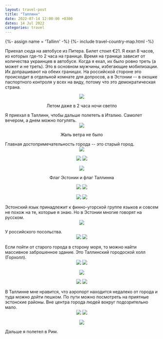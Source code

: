 ```yaml
---
layout: travel-post
title: "Таллинн"
date: 2022-07-14 12:00:00 +0300
dates: 14 Jul 2022
categories: travel
---
```


{%- assign name = 'Tallinn' -%}
{%- include travel-country-map.html -%}

Приехал сюда на автобусе из Питера. Билет стоил €21. Я ехал 8 часов, из которых где-то 2 часа на границе. Время на границе зависит от количества украинцев в автобусе. Когда я ехал, их было ровно треть (а может и не треть). Это в основном мужчины, избегающие мобилизации. Их допрашивают на обеих границах. На российской стороне это происходит в отдельной комнате для допросов, а в Эстонии -- в окошке паспортного контроля у всех на виду, потому что это демократическая страна.
<center>
    <img src="{{site.baseurl}}/assets/img/tallinn/1.jpg" />
    <p class="image-label">
    Летом даже в 2 часа ночи светло
    </p>
</center>
Я приехал в Таллинн, чтобы дальше полететь в Италию. Самолет вечером, а днем можно погулять.
<center>
    <img src="{{site.baseurl}}/assets/img/tallinn/2.jpg" />
    <p class="image-label">
    Жаль ветра не было
    </p>
</center>
Главная достопримечательность города -- это старый город.
<center>
    <img src="{{site.baseurl}}/assets/img/tallinn/3.jpg" />
    <p class="image-label">
    </p>
</center>
<center>
    <div class="side-by-side">
        <img src="{{site.baseurl}}/assets/img/tallinn/4.jpg" />
        <img src="{{site.baseurl}}/assets/img/tallinn/5.jpg" />
    </div>
    <p class="image-label"></p>
</center>
<center>
    <img src="{{site.baseurl}}/assets/img/tallinn/6.jpg" />
    <p class="image-label">
    Флаг Эстонии и флаг Таллинна
    </p>
</center>
<center>
    <div class="side-by-side">
        <img src="{{site.baseurl}}/assets/img/tallinn/7.jpg" />
        <img src="{{site.baseurl}}/assets/img/tallinn/8.jpg" />
    </div>
    <p class="image-label"></p>
</center>
<center>
    <div class="side-by-side">
        <img src="{{site.baseurl}}/assets/img/tallinn/9.jpg" />
        <img src="{{site.baseurl}}/assets/img/tallinn/10.jpg" />
    </div>
    <p class="image-label"></p>
</center>
Эстонский язык принадлежит к финно-угорской группе языков и совсем не похож на те, которые я знаю. Но в Эстонии многие говорят на русском. 
<center>
    <img src="{{site.baseurl}}/assets/img/tallinn/12.jpg" />
    <p class="image-label">
    </p>
</center>
У российского посольства.
<center>
    <div class="side-by-side">
        <img src="{{site.baseurl}}/assets/img/tallinn/13.jpg" />
        <img src="{{site.baseurl}}/assets/img/tallinn/14.jpg" />
    </div>
    <p class="image-label"></p>
</center>
Если пойти от старого города в сторону моря, то можно найти массивное заброшенное здание. Это Таллинский городоской холл (Горхолл).
<center>
    <div class="side-by-side">
        <img src="{{site.baseurl}}/assets/img/tallinn/15.jpg" />
        <img src="{{site.baseurl}}/assets/img/tallinn/16.jpg" />
    </div>
    <p class="image-label"></p>
</center>
<center>
    <img src="{{site.baseurl}}/assets/img/tallinn/17.jpg" />
    <p class="image-label">
    </p>
</center>
<center>
    <div class="side-by-side">
        <img src="{{site.baseurl}}/assets/img/tallinn/18.jpg" />
        <img src="{{site.baseurl}}/assets/img/tallinn/19.jpg" />
    </div>
    <p class="image-label"></p>
</center>
В Таллинне мне нравится, что аэропорт находится недалеко от города и туда можно дойти пешком. По пути можно посмотреть на приятные эстонские районы. Вне центра города людей вокруг подозрительно мало.
<center>
    <div class="side-by-side">
        <img src="{{site.baseurl}}/assets/img/tallinn/20.jpg" />
        <img src="{{site.baseurl}}/assets/img/tallinn/21.jpg" />
    </div>
    <p class="image-label"></p>
</center>
<center>
    <img src="{{site.baseurl}}/assets/img/tallinn/22.jpg" />
    <p class="image-label">
    </p>
</center>
Дальше я полетел в Рим.
